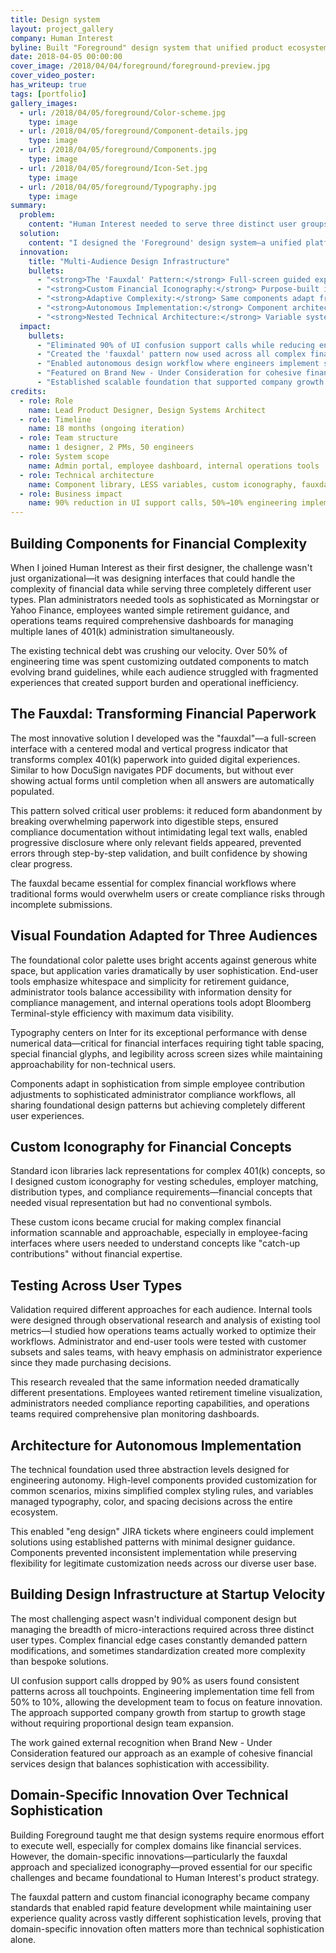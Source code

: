 ```yaml
---
title: Design system
layout: project_gallery
company: Human Interest
byline: Built "Foreground" design system that unified product ecosystem across three user types while enabling engineering team to implement designs autonomously
date: 2018-04-05 00:00:00
cover_image: /2018/04/04/foreground/foreground-preview.jpg
cover_video_poster: 
has_writeup: true
tags: [portfolio]
gallery_images:
  - url: /2018/04/05/foreground/Color-scheme.jpg
    type: image
  - url: /2018/04/05/foreground/Component-details.jpg
    type: image
  - url: /2018/04/05/foreground/Components.jpg
    type: image
  - url: /2018/04/05/foreground/Icon-Set.jpg
    type: image
  - url: /2018/04/05/foreground/Typography.jpg
    type: image
summary:
  problem:
    content: "Human Interest needed to serve three distinct user groups—plan administrators, employees, and internal operations teams—through disconnected interfaces that didn't match their workflow needs. Over 50% of engineering time was spent customizing old components to match new branding, while each audience struggled with fragmented experiences that created support burden and operational inefficiency."
  solution:
    content: "I designed the 'Foreground' design system—a unified platform ecosystem using consistent patterns adapted for each audience's complexity needs. Plan administrators got sophisticated compliance tools, employees got simplified retirement visualization, and operations teams got mission-critical infrastructure for managing all plans."
  innovation:
    title: "Multi-Audience Design Infrastructure"
    bullets:
      - "<strong>The 'Fauxdal' Pattern:</strong> Full-screen guided experience that transforms complex 401(k) paperwork into progressive digital workflows"
      - "<strong>Custom Financial Iconography:</strong> Purpose-built icon system for complex 401(k) concepts that lack standard visual representation"
      - "<strong>Adaptive Complexity:</strong> Same components adapt from consumer-simple to Bloomberg Terminal-complex based on user expertise"
      - "<strong>Autonomous Implementation:</strong> Component architecture enables engineers to implement designs without designer handoff"
      - "<strong>Nested Technical Architecture:</strong> Variable system enables wide-reaching changes through centralized updates"
  impact:
    bullets:
      - "Eliminated 90% of UI confusion support calls while reducing engineering implementation time from 50% to 10%"
      - "Created the 'fauxdal' pattern now used across all complex financial workflows company-wide"
      - "Enabled autonomous design workflow where engineers implement solutions with minimal designer guidance"
      - "Featured on Brand New - Under Consideration for cohesive financial services brand design"
      - "Established scalable foundation that supported company growth without proportional design team expansion"
credits:
  - role: Role
    name: Lead Product Designer, Design Systems Architect
  - role: Timeline
    name: 18 months (ongoing iteration)
  - role: Team structure
    name: 1 designer, 2 PMs, 50 engineers
  - role: System scope
    name: Admin portal, employee dashboard, internal operations tools
  - role: Technical architecture
    name: Component library, LESS variables, custom iconography, fauxdal pattern
  - role: Business impact
    name: 90% reduction in UI support calls, 50%→10% engineering implementation time
---
```


## Building Components for Financial Complexity

When I joined Human Interest as their first designer, the challenge wasn't just organizational—it was designing interfaces that could handle the complexity of financial data while serving three completely different user types. Plan administrators needed tools as sophisticated as Morningstar or Yahoo Finance, employees wanted simple retirement guidance, and operations teams required comprehensive dashboards for managing multiple lanes of 401(k) administration simultaneously.

The existing technical debt was crushing our velocity. Over 50% of engineering time was spent customizing outdated components to match evolving brand guidelines, while each audience struggled with fragmented experiences that created support burden and operational inefficiency.

## The Fauxdal: Transforming Financial Paperwork

The most innovative solution I developed was the "fauxdal"—a full-screen interface with a centered modal and vertical progress indicator that transforms complex 401(k) paperwork into guided digital experiences. Similar to how DocuSign navigates PDF documents, but without ever showing actual forms until completion when all answers are automatically populated.

This pattern solved critical user problems: it reduced form abandonment by breaking overwhelming paperwork into digestible steps, ensured compliance documentation without intimidating legal text walls, enabled progressive disclosure where only relevant fields appeared, prevented errors through step-by-step validation, and built confidence by showing clear progress.

The fauxdal became essential for complex financial workflows where traditional forms would overwhelm users or create compliance risks through incomplete submissions.

## Visual Foundation Adapted for Three Audiences

The foundational color palette uses bright accents against generous white space, but application varies dramatically by user sophistication. End-user tools emphasize whitespace and simplicity for retirement guidance, administrator tools balance accessibility with information density for compliance management, and internal operations tools adopt Bloomberg Terminal-style efficiency with maximum data visibility.

Typography centers on Inter for its exceptional performance with dense numerical data—critical for financial interfaces requiring tight table spacing, special financial glyphs, and legibility across screen sizes while maintaining approachability for non-technical users.

Components adapt in sophistication from simple employee contribution adjustments to sophisticated administrator compliance workflows, all sharing foundational design patterns but achieving completely different user experiences.

## Custom Iconography for Financial Concepts

Standard icon libraries lack representations for complex 401(k) concepts, so I designed custom iconography for vesting schedules, employer matching, distribution types, and compliance requirements—financial concepts that needed visual representation but had no conventional symbols.

These custom icons became crucial for making complex financial information scannable and approachable, especially in employee-facing interfaces where users needed to understand concepts like "catch-up contributions" without financial expertise.

## Testing Across User Types

Validation required different approaches for each audience. Internal tools were designed through observational research and analysis of existing tool metrics—I studied how operations teams actually worked to optimize their workflows. Administrator and end-user tools were tested with customer subsets and sales teams, with heavy emphasis on administrator experience since they made purchasing decisions.

This research revealed that the same information needed dramatically different presentations. Employees wanted retirement timeline visualization, administrators needed compliance reporting capabilities, and operations teams required comprehensive plan monitoring dashboards.

## Architecture for Autonomous Implementation

The technical foundation used three abstraction levels designed for engineering autonomy. High-level components provided customization for common scenarios, mixins simplified complex styling rules, and variables managed typography, color, and spacing decisions across the entire ecosystem.

This enabled "eng design" JIRA tickets where engineers could implement solutions using established patterns with minimal designer guidance. Components prevented inconsistent implementation while preserving flexibility for legitimate customization needs across our diverse user base.

## Building Design Infrastructure at Startup Velocity

The most challenging aspect wasn't individual component design but managing the breadth of micro-interactions required across three distinct user types. Complex financial edge cases constantly demanded pattern modifications, and sometimes standardization created more complexity than bespoke solutions.

UI confusion support calls dropped by 90% as users found consistent patterns across all touchpoints. Engineering implementation time fell from 50% to 10%, allowing the development team to focus on feature innovation. The approach supported company growth from startup to growth stage without requiring proportional design team expansion.

The work gained external recognition when Brand New - Under Consideration featured our approach as an example of cohesive financial services design that balances sophistication with accessibility.

## Domain-Specific Innovation Over Technical Sophistication

Building Foreground taught me that design systems require enormous effort to execute well, especially for complex domains like financial services. However, the domain-specific innovations—particularly the fauxdal approach and specialized iconography—proved essential for our specific challenges and became foundational to Human Interest's product strategy.

The fauxdal pattern and custom financial iconography became company standards that enabled rapid feature development while maintaining user experience quality across vastly different sophistication levels, proving that domain-specific innovation often matters more than technical sophistication alone.
